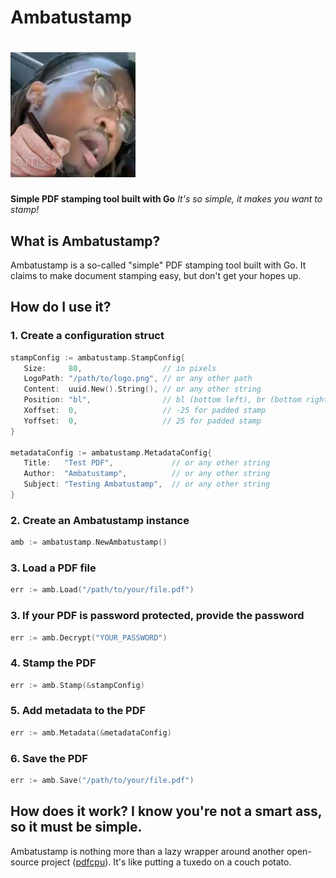 # Ambatustamp
# ![](assets/logo.png)
**Simple PDF stamping tool built with Go**
*It's so simple, it makes you want to stamp!*

## What is Ambatustamp?
Ambatustamp is a so-called "simple" PDF stamping tool built with Go. It claims to make document stamping easy, but don't get your hopes up.

## How do I use it?

### 1. Create a configuration struct
```go
stampConfig := ambatustamp.StampConfig{
   Size:     80,                  // in pixels
   LogoPath: "/path/to/logo.png", // or any other path
   Content:  uuid.New().String(), // or any other string
   Position: "bl",                // bl (bottom left), br (bottom right), tl (top left), tr (top right)
   Xoffset:  0,                   // -25 for padded stamp
   Yoffset:  0,                   // 25 for padded stamp
}

metadataConfig := ambatustamp.MetadataConfig{
   Title:   "Test PDF",             // or any other string
   Author:  "Ambatustamp",          // or any other string
   Subject: "Testing Ambatustamp",  // or any other string
}
```
### 2. Create an Ambatustamp instance
```go
amb := ambatustamp.NewAmbatustamp()
```
### 3. Load a PDF file
```go
err := amb.Load("/path/to/your/file.pdf")
```
### 3. If your PDF is password protected, provide the password
```go
err := amb.Decrypt("YOUR_PASSWORD")
```
### 4. Stamp the PDF
```go
err := amb.Stamp(&stampConfig)
```
### 5. Add metadata to the PDF
```go
err := amb.Metadata(&metadataConfig)
```
### 6. Save the PDF
```go
err := amb.Save("/path/to/your/file.pdf")
```

## How does it work? I know you're not a smart ass, so it must be simple.
Ambatustamp is nothing more than a lazy wrapper around another open-source project ([pdfcpu](https://github.com/pdfcpu/pdfcpu)). It's like putting a tuxedo on a couch potato.


